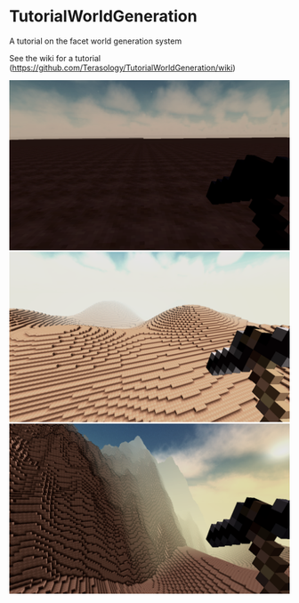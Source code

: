 TutorialWorldGeneration
=======================

A tutorial on the facet world generation system

See the wiki for a tutorial (https://github.com/Terasology/TutorialWorldGeneration/wiki)

![Facet Production](/images/Facet%20Production.png)
![Noise Sampling](/images/noise%20sampling.png)
![Facet Modification](/images/facet%20modification.png)
